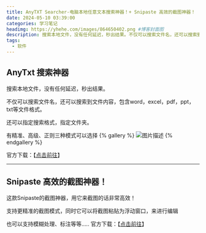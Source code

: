 ```yaml
---
title: AnyTXT Searcher-电脑本地任意文本搜索神器！+ Snipaste 高效的截图神器！
date: 2024-05-10 03:39:00
categories: 学习笔记
headimg: https://yhehe.com/images/864650402.png #博客封面图
description: 搜索本地文件，没有任何延迟，秒出结果。不仅可以搜索文件名，还可以搜索到文件内容，包含word，excel，pdf，ppt，txt等文件格式。还可以指定搜索格式，指定文件夹。 #章的简短描述，概述文章内容，可以用于SEO优化，帮助搜索引擎和用户快速了解文章主题。
tags:
  - 软件
---
```


## AnyTxt 搜索神器
搜索本地文件，没有任何延迟，秒出结果。

不仅可以搜索文件名，还可以搜索到文件内容，包含word，excel，pdf，ppt，txt等文件格式。

还可以指定搜索格式，指定文件夹。

有精准、高级、正则三种模式可以选择
{% gallery %}
![图片描述](https://yhehe.com/images/1268611866.webp)
{% endgallery %}


官方下载：【[点击前往](https://anytxt.net/download/)】

----------

## Snipaste 高效的截图神器！
这款Snipaste的截图神器，用它来截图的话非常高效！

支持更精准的截图模式，同时它可以将截图粘贴为浮动窗口，来进行编辑

也可以支持模糊处理、标注等等…..
官方下载：【[点击前往](https://www.snipaste.com/)】
